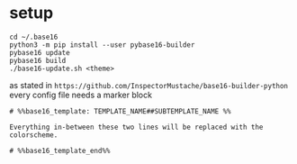 # setup

```
cd ~/.base16
python3 -m pip install --user pybase16-builder
pybase16 update
pybase16 build
./base16-update.sh <theme>
```

as stated in `https://github.com/InspectorMustache/base16-builder-python` every config file needs a marker block
```
# %%base16_template: TEMPLATE_NAME##SUBTEMPLATE_NAME %%

Everything in-between these two lines will be replaced with the colorscheme.

# %%base16_template_end%%
```
